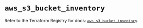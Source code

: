 # `aws_s3_bucket_inventory`

Refer to the Terraform Registry for docs: [`aws_s3_bucket_inventory`](https://registry.terraform.io/providers/hashicorp/aws/3.76.1/docs/resources/s3_bucket_inventory).
